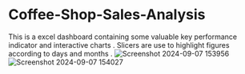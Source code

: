 # Coffee-Shop-Sales-Analysis
This is a excel dashboard containing some valuable key performance indicator and interactive charts . Slicers are use to highlight figures according to days and months .
![Screenshot 2024-09-07 153956](https://github.com/user-attachments/assets/94d0d730-7d51-4136-bab2-2933f3e690d6)
![Screenshot 2024-09-07 154027](https://github.com/user-attachments/assets/c6ca8681-a30d-4c16-9933-05c155eea9c2)
